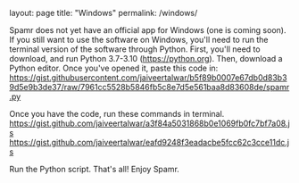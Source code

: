 layout: page
title: "Windows"
permalink: /windows/

Spamr does not yet have an official app for Windows (one is coming soon). If you still want to use the software on Windows, you'll need to run the terminal version of the software through Python. First, you'll need to download, and run Python 3.7-3.10 (https://python.org).
Then, download a Python editor. Once you've opened it, paste this code in: https://gist.githubusercontent.com/jaiveertalwar/b5f89b0007e67db0d83b39d5e9b3de37/raw/7961cc5528b5846fb5c8e7d5e561baa8d83608de/spamr.py

Once you have the code, run these commands in terminal. 
https://gist.github.com/jaiveertalwar/a3f84a5031868b0e1069fb0fc7bf7a08.js
https://gist.github.com/jaiveertalwar/eafd9248f3eadacbe5fcc62c3cce11dc.js



Run the Python script. That's all! Enjoy Spamr.

